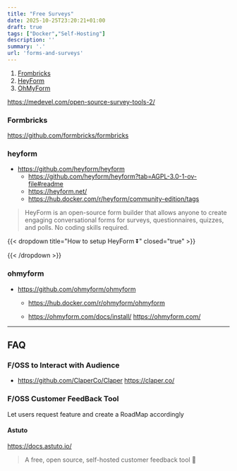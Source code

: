 ```yaml
---
title: "Free Surveys"
date: 2025-10-25T23:20:21+01:00
draft: true
tags: ["Docker","Self-Hosting"]
description: ''
summary: '.'    
url: 'forms-and-surveys'
---
```


1. [Frombricks](#formbricks)
2. [HeyForm](#heyform)
3. [OhMyForm](#ohmyform)

<https://medevel.com/open-source-survey-tools-2/>

### Formbricks

https://github.com/formbricks/formbricks

### heyform

* https://github.com/heyform/heyform
  * https://github.com/heyform/heyform?tab=AGPL-3.0-1-ov-file#readme
  * https://heyform.net/
  * https://hub.docker.com/r/heyform/community-edition/tags

> HeyForm is an open-source form builder that allows anyone to create engaging conversational forms for surveys, questionnaires, quizzes, and polls. No coding skills required.

{{< dropdown title="How to setup HeyForm ⏬" closed="true" >}}


{{< /dropdown >}}

### ohmyform

* https://github.com/ohmyform/ohmyform
  * https://hub.docker.com/r/ohmyform/ohmyform

  * https://ohmyform.com/docs/install/ 
  https://ohmyform.com/


---

## FAQ

### F/OSS to Interact with Audience

* https://github.com/ClaperCo/Claper
https://claper.co/


### F/OSS Customer FeedBack Tool

Let users request feature and create a RoadMap accordingly

#### Astuto

https://docs.astuto.io/

>  A free, open source, self-hosted customer feedback tool 🦊 
